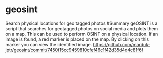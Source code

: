 # geosint
Search physical locations for geo tagged photos
#Summary
geOSINT is a script that searches for geotagged photos on social media and plots them on a map. This can be used to perform OSINT on a physical location. If an image is found, a red marker is placed on the map. By clicking on this marker you can view the identified image.
https://github.com/marduk-jptr/geosint/commit/7450f15cc9459810cfef46c1f42d35d4d4c81f6f
